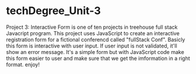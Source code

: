 # techDegree_Unit-3
Project 3: Interactive Form is one of ten projects in treehouse full stack Javacript program. This project uses JavaScript to create an interactive registration form for a fictional conferencd called "fullStack Conf". Basicly this form is interactive with user input. If user input is not validated, it'll show an error message. It's a simple form but with JavaScript code make this form easier to user and make sure that we get the imformation in a right format. enjoy! 